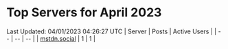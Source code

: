 # Top Servers for April 2023
Last Updated: 04/01/2023 04:26:27 UTC
| Server | Posts | Active Users |
| -- | -- | -- |
| [mstdn.social](https://mstdn.social/tags/PowerShell) | 1 | 1 |
